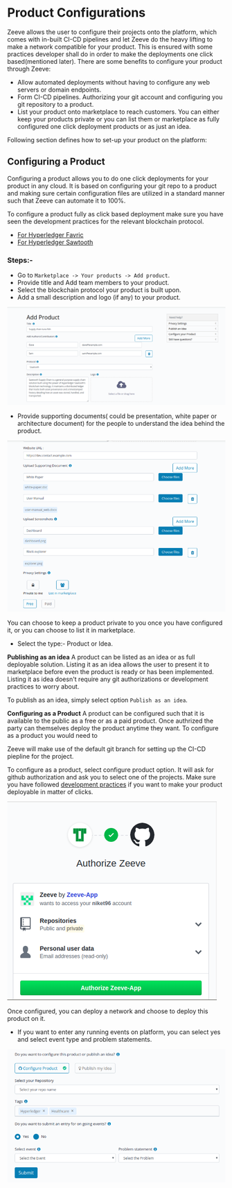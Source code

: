 # Product Configurations

Zeeve allows the user to configure their projects onto the platform, which comes with in-built CI-CD pipelines and let Zeeve do the heavy lifting to make a network compatible for your product. This is ensured with some practices developer shall do in order to make the deployments one click based(mentioned later). There are some benefits to configure your product through Zeeve: 

* Allow automated deployments without having to configure any web servers or domain endpoints. 
* Form CI-CD pipelines. Authorizing your git account and configuring you git repository to a product.
* List your product onto marketplace to reach customers. You can either keep your products private or you can list them or marketplace as fully configured one click deployment products or as just an idea.


Following section defines how to set-up your product on the platform:

## Configuring a Product

Configuring a product allows you to do one click deployments for your product in any cloud. It is based on configuring your git repo to a product and making sure certain configuration files are utilized in a standard manner such that Zeeve can automate it to 100%.

To configure a product fully as click based deployment make sure you have seen the development practices for the relevant blockchain protocol.
- [For Hyperledger Favric](./developmentHLF.md)
- [For Hyperledger Sawtooth](./developmentSawtooth.md)

### Steps:-

* Go to `Marketplace -> Your products -> Add product`.
* Provide title and Add team members to your product.
* Select the blockchain protocol your product is built upon.
* Add a small description and logo (if any) to your product.

![Product Upload](./images/products_upload-1.png)

* Provide supporting documents( could be presentation, white paper or architecture document) for the people to understand the idea behind the product.

![](./images/upload_product-2.png)

You can choose to keep a product private to you once you have configured it, or you can choose to list it in marketplace.

* Select the type:- Product or Idea.

**Publishing as an idea**
A product can be listed as an idea or as full deployable solution. Listing it as an idea allows the user to present it to marketplace before even the product is ready or has been implemented. Listing it as idea doesn't require any git authorizations or development practices to worry about.

To publish as an idea, simply select option `Publish as an idea`.

**Configuring as a Product**
A product can be configured such that it is available to the public as a free or as a paid product. Once authrized the party can themselves deploy the product anytime they want. To configure as a product you would need to 

Zeeve will make use of the default git branch for setting up the CI-CD piepline for the project.

To configure as a product, select configure product option. It will ask for github authorization and ask you to select one of the projects. Make sure you have followed [development practices](./DevelopmentPractices.md) if you want to make your product deployable in matter of clicks. 

![](./images/github_authorisation.png)

Once configured, you can deploy a network and choose to deploy this product on it.

* If you want to enter any running events on platform, you can select yes and select event type and problem statements.

![](./images/event_selection.png)


